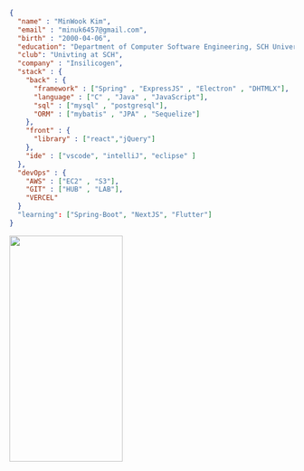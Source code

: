 ```json
{
  "name" : "MinWook Kim",
  "email" : "minuk6457@gmail.com",
  "birth" : "2000-04-06",
  "education": "Department of Computer Software Engineering, SCH University",
  "club": "Univting at SCH",
  "company" : "Insilicogen",
  "stack" : {
    "back" : {
      "framework" : ["Spring" , "ExpressJS" , "Electron" , "DHTMLX"],
      "language" : ["C" , "Java" , "JavaScript"],
      "sql" : ["mysql" , "postgresql"],
      "ORM" : ["mybatis" , "JPA" , "Sequelize"]
    },
    "front" : {
      "library" : ["react","jQuery"]
    },
    "ide" : ["vscode", "intelliJ", "eclipse" ]
  },
  "devOps" : {
    "AWS" : ["EC2" , "S3"],
    "GIT" : ["HUB" , "LAB"],
    "VERCEL"
  }
  "learning": ["Spring-Boot", "NextJS", "Flutter"]
}
```
<img src="https://github.com/user-attachments/assets/d03c8085-6067-4221-a81e-3abbe2c072f7" width="200" height="400"/>

<!--
[message_svg](https://github.com/MinWook6457/MinWook6457/blob/master/chat.svg)
-->
